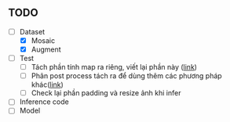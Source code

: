 ## TODO

- [ ] Dataset
    - [x] Mosaic
    - [x] Augment
- [ ] Test
    - [ ] Tách phần tính map ra riêng, viết lại phần này ([link](https://github.com/Cartucho/mAP))
    - [ ] Phân post process tách ra để dùng thêm các phương pháp khác([link](https://github.com/ZFTurbo/Weighted-Boxes-Fusion))
    - [ ] Check lại phần padding và resize ảnh khi infer 
- [ ] Inference code
- [ ] Model
